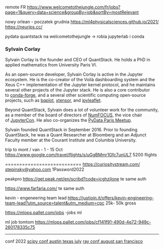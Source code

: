 remote FR
https://www.welcometothejungle.com/fr/jobs?page=1&query=data+science&groupBy=job&sortBy=mostRelevant


nowy orlean - poczatek grudnia https://ml4physicalsciences.github.io/2021/
https://neurips.cc/

pydata
quantstack na welcometothejungle -> robia jupyterlab i conda

### Sylvain Corlay

Sylvain Corlay is the founder and CEO of QuantStack. He holds a PhD in applied mathematics from University Paris VI.

As an open-source developer, Sylvain Corlay is active in the Jupyter ecosystem. He is the co-creator of the Voilà dashboarding system and the Xeus C++ implementation of the Jupyter kernel protocol, and he maintains several other projects of the Jupyter stack. He is also a core contributor to [conda-forge](https://conda-forge.org/), and a several other scientific computing open-source projects, such as [bqplot](https://github.com/bqplot/bqplot), [xtensor](https://github.com/xtensor-stack/xtensor), and [ipyleaflet](https://github.com/jupyter-widgets/ipyleaflet).

Beyond QuantStack, Sylvain does a lot of volunteer work for the community, as a member of the board of directors of [NumFOCUS](https://numfocus.org/), the vice chair of [JupyterCon](https://jupytercon.com/). He also co-organizes the [PyData Paris Meetup](https://www.meetup.com/PyData-Paris/).

Sylvain founded QuantStack in September 2016. Prior to founding QuantStack, he was a Quant Researcher at Bloomberg and an Adjunct Faculty member at the Courant Institute and Columbia University.



trip to mont / van - 1 - 15 Oct
https://www.google.com/travel/flights/s/uGgBMmr1Gfc7unUL7
5200 flights


===========================
https://curiositystream.com/
stepinsky@yahoo.com 1Password2022

peakpro https://get.peak.net/en/scribd?code=jcghzjlone
te same auth

https://www.farfaria.com/
te same auth


kevin  - engeneering team lead
https://justjoin.it/offers/kevin-engineering-team-lead?utm_source=talent&utm_medium=cpc
25k- 50k gross

https://mlops.pallet.com/jobs -jobs ml

ml job tomtom https://mlops.pallet.com/jobs/cf141f91-490d-4e72-949c-260178335c75

---------------------------------
conf 2022
[scipy conf austin texas july](https://na.eventscloud.com/ereg/category.php?eventid=658438)
[ray conf august san francisco](https://www.anyscale.com/ray-summit-2022)
[]()












